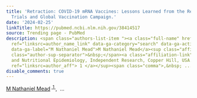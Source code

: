```yaml
---
title: 'Retraction: COVID-19 mRNA Vaccines: Lessons Learned from the Registrational
  Trials and Global Vaccination Campaign.'
date: '2024-02-25'
linkTitle: https://pubmed.ncbi.nlm.nih.gov/38414517
source: Trending page - PubMed
description: <span class="authors-list-item "><a class="full-name" href="https://pubmed.ncbi.nlm.nih.gov/?term=Mead+MN&amp;cauthor_id=38414517"
  ref="linksrc=author_name_link" data-ga-category="search" data-ga-action="author_link"
  data-ga-label="M Nathaniel Mead">M Nathaniel Mead</a><sup class="affiliation-links"><span
  class="author-sup-separator">&nbsp;</span><a class="affiliation-link" title="Biology
  and Nutritional Epidemiology, Independent Research, Copper Hill, USA." href="https://pubmed.ncbi.nlm.nih.gov/38414517#full-view-affiliation-1"
  ref="linksrc=author_aff"> 1 </a></sup><span class="comma">,&nbsp; ...
disable_comments: true
---
```

<span class="authors-list-item "><a class="full-name" href="https://pubmed.ncbi.nlm.nih.gov/?term=Mead+MN&amp;cauthor_id=38414517" ref="linksrc=author_name_link" data-ga-category="search" data-ga-action="author_link" data-ga-label="M Nathaniel Mead">M Nathaniel Mead</a><sup class="affiliation-links"><span class="author-sup-separator">&nbsp;</span><a class="affiliation-link" title="Biology and Nutritional Epidemiology, Independent Research, Copper Hill, USA." href="https://pubmed.ncbi.nlm.nih.gov/38414517#full-view-affiliation-1" ref="linksrc=author_aff"> 1 </a></sup><span class="comma">,&nbsp; ...